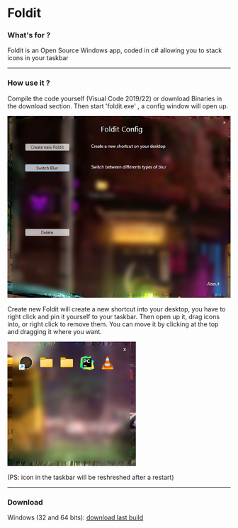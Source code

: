 # Foldit

### What's for ?
Foldit is an Open Source Windows app, coded in c# allowing you to stack icons in your taskbar
***
### How use it ?
Compile the code yourself (Visual Code 2019/22) or download Binaries in the download section.
Then start 'foldit.exe' , a config window will open up.

![config img](https://raw.githubusercontent.com/ArthurRochette/Foldit/main/foldit_media_config.png)


Create new Foldit will create a new shortcut into your desktop, you have to right click and pin it yourself to your taskbar.
Then open up it, drag icons into, or right click to remove them. You can move it by clicking at the top and dragging it where you want.

![foldit img](https://raw.githubusercontent.com/ArthurRochette/Foldit/main/foldit_example.png)

(PS: icon in the taskbar will be reshreshed after a restart)

***
### Download

Windows (32 and 64 bits): [download last build](https://rochette-arthur.herokuapp.com/public/downloads/foldit/Foldit%20release.rar)


